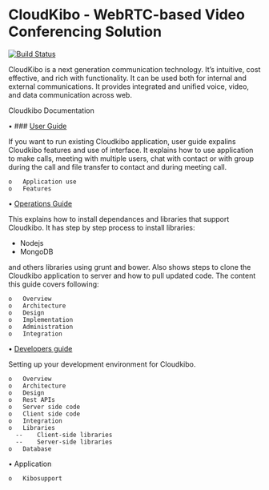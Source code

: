 # CloudKibo - WebRTC-based Video Conferencing Solution  

[![Build Status](https://api.shippable.com/projects/550a83015ab6cc1352a4c97c/badge?branchName=master)](https://app.shippable.com/projects/550a83015ab6cc1352a4c97c/builds/latest)   
      
    
CloudKibo is a next generation communication technology. It’s intuitive, cost effective, and rich with functionality. It can be used both for internal and external communications. It provides integrated and unified voice, video, and data communication across web.

 Cloudkibo Documentation

•	 ### [User Guide](https://github.com/Cloudkibo/CloudKibo/blob/master/cloudkibo_documentation/UserGuide.md)


If you want to run existing Cloudkibo application, user guide expalins Cloudkibo features and use of interface. It explains how to use application to make calls, meeting with multiple users, chat with contact or with group during the call and file transfer to contact and during meeting call. 

    o	Application use
    o	Features
    
• [Operations Guide](https://github.com/Cloudkibo/CloudKibo/blob/master/cloudkibo_documentation/OperationGuide.md)



This explains how to install dependances and libraries that support Cloudkibo. It has step by step process to install  libraries:

- Nodejs
- MongoDB

and others libraries using grunt and bower. Also shows steps to clone the Cloudkibo application to server and how to pull updated code. The content this guide covers following:



    o	Overview
    o	Architecture
    o	Design
    o	Implementation 
    o	Administration
    o	Integration
  
•	 [Developers guide ](https://github.com/Cloudkibo/CloudKibo/blob/master/cloudkibo_documentation/DeveopersGuide.md)


Setting up your development environment for Cloudkibo.  

    o	Overview
    o	Architecture
    o	Design
    o	Rest APIs
    o	Server side code
    o	Client side code
    o	Integration
    o	Libraries
      --	Client-side libraries 
      --	Server-side libraries
    o	Database
    
•	Application

    o	Kibosupport


